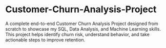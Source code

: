# Customer-Churn-Analysis-Project
A complete end-to-end Customer Churn Analysis Project designed from scratch to showcase my SQL, Data Analysis, and Machine Learning skills. This project helps identify churn risk, understand behavior, and take actionable steps to improve retention. 
